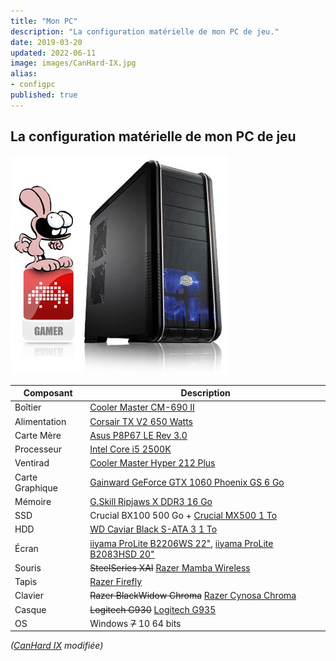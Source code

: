 ```yaml
---
title: "Mon PC"
description: "La configuration matérielle de mon PC de jeu."
date: 2019-03-20
updated: 2022-06-11
image: images/CanHard-IX.jpg
alias:
- configpc
published: true
---
```

## La configuration matérielle de mon PC de jeu

![CanHard IX](/images/CanHard-IX.jpg)

| Composant       | Description |
| --------------- | ----------- |
| Boîtier         | [Cooler Master CM-690 II](http://www.coolermaster.com/case/mid-tower/cm-690-ii-ver-2/) |
| Alimentation    | [Corsair TX V2 650 Watts](https://www.corsair.com/fr/fr/p/CMPSU-650TXV2) |
| Carte Mère      | [Asus P8P67 LE Rev 3.0](https://www.asus.com/Motherboards/P8P67_LE/) |
| Processeur      | [Intel Core i5 2500K](http://ark.intel.com/products/52209/Intel-Core-i5-2500-Processor-6M-Cache-up-to-3_70-GHz) |
| Ventirad        | [Cooler Master Hyper 212 Plus](https://web.archive.org/web/2019/http://www.coolermaster.com/cooling/cpu-air-cooler/hyper-212-plus/) |
| Carte Graphique | [Gainward GeForce GTX 1060 Phoenix GS 6 Go](https://www.gainward.com/main/vgapro.php?id=988) |
| Mémoire         | [G.Skill Ripjaws X DDR3 16 Go](http://www.gskill.com/product/165/176/1532077159/F3-12800CL9D-8GBXL) |
| SSD             | Crucial BX100 500 Go + [Crucial MX500 1 To](https://www.crucial.fr/ssd/mx500/ct1000mx500ssd1) |
| HDD             | [WD Caviar Black S-ATA 3 1 To](https://www.wdc.com/fr-fr/products/internal-storage/wd-black-desktop.html#WD1003FZEX) |
| Écran           | [iiyama ProLite B2206WS 22"](http://iiyama.com/fr_fr/produits/prolite-b2206ws-1/), [iiyama ProLite B2083HSD 20"](https://iiyama.com/fr_fr/produits/prolite-b2083hsd-b1/) |
| Souris          | ~~SteelSeries XAI~~ [Razer Mamba Wireless](https://www.razer.com/fr-fr/gaming-mice/razer-mamba-wireless) |
| Tapis           | [Razer Firefly](https://www.razer.com/fr-fr/gaming-mouse-mats/razer-firefly) |
| Clavier         | ~~Razer BlackWidow Chroma~~ [Razer Cynosa Chroma](https://www.razer.com/fr-fr/gaming-keyboards-keypads/razer-cynosa-chroma) |
| Casque          | ~~Logitech G930~~ [Logitech G935](https://www.logitechg.com/fr-fr/products/gaming-audio/g935-wireless-7-1-surround-sound-lightsync-gaming-headset.981-000744.html) |
| OS              | Windows ~~7~~ 10 64 bits |

_([CanHard IX](https://web.archive.org/web/2011/http://www.materiel.net/ordinateur/materiel-net-canhard-ix-70538.html) modifiée)_
